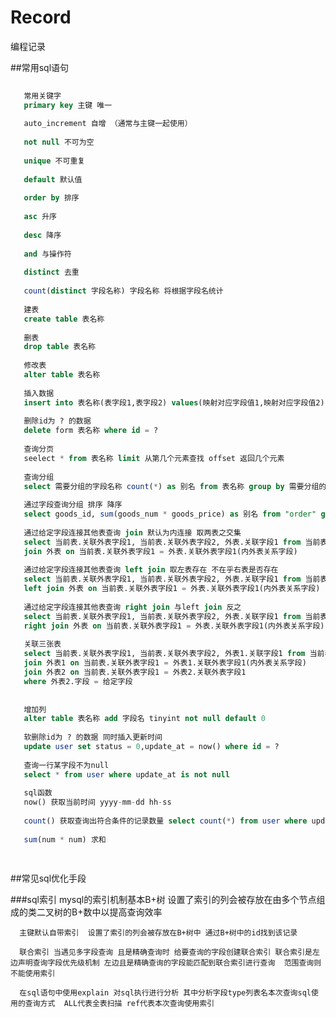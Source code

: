 # Record
编程记录

##常用sql语句

```sql
   
   常用关键字
   primary key 主键 唯一
   
   auto_increment 自增 （通常与主键一起使用）
   
   not null 不可为空
   
   unique 不可重复
   
   default 默认值
   
   order by 排序
   
   asc 升序
   
   desc 降序
   
   and 与操作符
   
   distinct 去重
   
   count(distinct 字段名称) 字段名称 将根据字段名统计
   
   建表
   create table 表名称 
   
   删表
   drop table 表名称
   
   修改表
   alter table 表名称
   
   插入数据
   insert into 表名称(表字段1,表字段2) values(映射对应字段值1,映射对应字段值2);
   
   删除id为 ? 的数据
   delete form 表名称 where id = ?
   
   查询分页
   seelect * from 表名称 limit 从第几个元素查找 offset 返回几个元素
   
   查询分组
   select 需要分组的字段名称 count(*) as 别名 from 表名称 group by 需要分组的字段名称
   
   通过字段查询分组 排序 降序
   select goods_id, sum(goods_num * goods_price) as 别名 from "order" group by 需要分组字段名称 order by 别名 desc
   
   通过给定字段连接其他表查询 join 默认为内连接 取两表之交集
   select 当前表.关联外表字段1, 当前表.关联外表字段2, 外表.关联字段1 from 当前表 
   join 外表 on 当前表.关联外表字段1 = 外表.关联外表字段1(内外表关系字段) 
   
   通过给定字段连接其他表查询 left join 取左表存在 不在乎右表是否存在
   select 当前表.关联外表字段1, 当前表.关联外表字段2, 外表.关联字段1 from 当前表 
   left join 外表 on 当前表.关联外表字段1 = 外表.关联外表字段1(内外表关系字段) 
   
   通过给定字段连接其他表查询 right join 与left join 反之
   select 当前表.关联外表字段1, 当前表.关联外表字段2, 外表.关联字段1 from 当前表 
   right join 外表 on 当前表.关联外表字段1 = 外表.关联外表字段1(内外表关系字段) 
   
   关联三张表
   select 当前表.关联外表字段1, 当前表.关联外表字段2, 外表1.关联字段1 from 当前表 
   join 外表1 on 当前表.关联外表字段1 = 外表1.关联外表字段1(内外表关系字段) 
   join 外表2 on 当前表.关联外表字段1 = 外表2.关联外表字段1
   where 外表2.字段 = 给定字段
   
   
   增加列
   alter table 表名称 add 字段名 tinyint not null default 0
   
   软删除id为 ? 的数据 同时插入更新时间
   update user set status = 0,update_at = now() where id = ?
   
   查询一行某字段不为null
   select * from user where update_at is not null
   
   sql函数
   now() 获取当前时间 yyyy-mm-dd hh-ss   
   
   count() 获取查询出符合条件的记录数量 select count(*) from user where update_at is not null
   
   sum(num * num) 求和
   
   
```

##常见sql优化手段  
   
   ###sql索引
      mysql的索引机制基本B+树  设置了索引的列会被存放在由多个节点组成的类二叉树的B+数中以提高查询效率 
      
      主键默认自带索引  设置了索引的列会被存放在B+树中 通过B+树中的id找到该记录 
      
      联合索引 当遇见多字段查询 且是精确查询时 给要查询的字段创建联合索引 联合索引是左边声明查询字段优先级机制 左边且是精确查询的字段能匹配到联合索引进行查询  范围查询则不能使用索引
      
      在sql语句中使用explain 对sql执行进行分析 其中分析字段type列表名本次查询sql使用的查询方式  ALL代表全表扫描 ref代表本次查询使用索引
      
      

